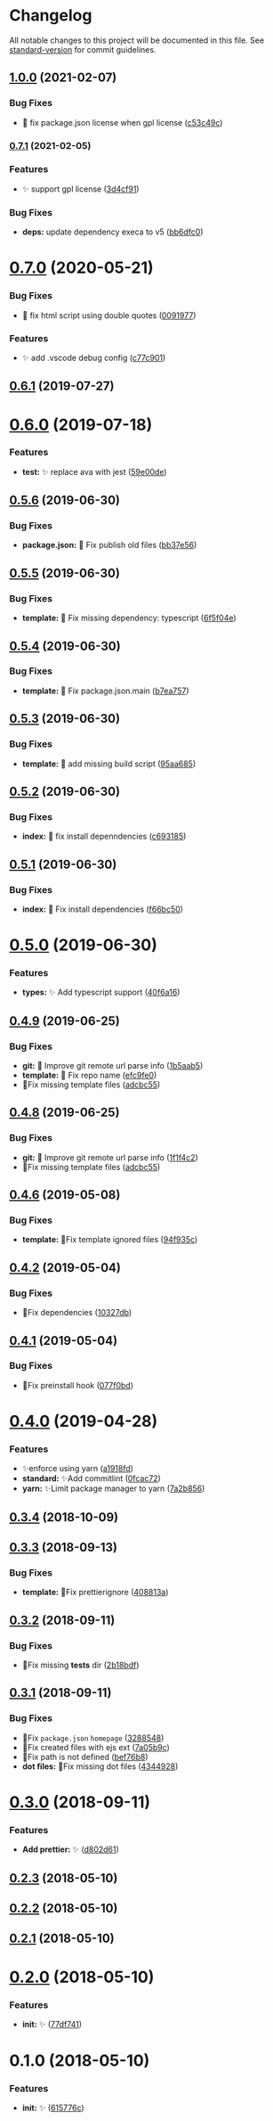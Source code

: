 # Changelog

All notable changes to this project will be documented in this file. See [standard-version](https://github.com/conventional-changelog/standard-version) for commit guidelines.

## [1.0.0](https://github.com/vivaxy/create-n/compare/v0.7.1...v1.0.0) (2021-02-07)


### Bug Fixes

* :bug: fix package.json license when gpl license ([c53c49c](https://github.com/vivaxy/create-n/commit/c53c49cd603211612f9e18ac2ac3f0fd77822192))

### [0.7.1](https://github.com/vivaxy/create-n/compare/v0.7.0...v0.7.1) (2021-02-05)


### Features

* :sparkles: support gpl license ([3d4cf91](https://github.com/vivaxy/create-n/commit/3d4cf91d4066b3b63e28c90ac9b53bf307bbf1dd))


### Bug Fixes

* **deps:** update dependency execa to v5 ([bb6dfc0](https://github.com/vivaxy/create-n/commit/bb6dfc05945755d27e4c7b1200ab8252ee66eb7f))

<a name="0.7.0"></a>
# [0.7.0](https://github.com/vivaxy/create-n/compare/v0.6.7...v0.7.0) (2020-05-21)


### Bug Fixes

* :bug:  fix html script using double quotes ([0091977](https://github.com/vivaxy/create-n/commit/0091977))


### Features

* :sparkles: add .vscode debug config ([c77c901](https://github.com/vivaxy/create-n/commit/c77c901))



<a name="0.6.1"></a>
## [0.6.1](https://github.com/vivaxy/create-n/compare/v0.6.0...v0.6.1) (2019-07-27)



<a name="0.6.0"></a>
# [0.6.0](https://github.com/vivaxy/create-n/compare/v0.5.6...v0.6.0) (2019-07-18)


### Features

* **test:** :sparkles: replace ava with jest ([59e00de](https://github.com/vivaxy/create-n/commit/59e00de))



<a name="0.5.6"></a>
## [0.5.6](https://github.com/vivaxy/create-n/compare/v0.5.5...v0.5.6) (2019-06-30)


### Bug Fixes

* **package.json:** :bug: Fix publish old files ([bb37e56](https://github.com/vivaxy/create-n/commit/bb37e56))



<a name="0.5.5"></a>
## [0.5.5](https://github.com/vivaxy/create-n/compare/v0.5.4...v0.5.5) (2019-06-30)


### Bug Fixes

* **template:** :bug: Fix missing dependency: typescript ([6f5f04e](https://github.com/vivaxy/create-n/commit/6f5f04e))



<a name="0.5.4"></a>
## [0.5.4](https://github.com/vivaxy/create-n/compare/v0.5.3...v0.5.4) (2019-06-30)


### Bug Fixes

* **template:** :bug: Fix package.json.main ([b7ea757](https://github.com/vivaxy/create-n/commit/b7ea757))



<a name="0.5.3"></a>
## [0.5.3](https://github.com/vivaxy/create-n/compare/v0.5.2...v0.5.3) (2019-06-30)


### Bug Fixes

* **template:** :bug: add missing build script ([95aa685](https://github.com/vivaxy/create-n/commit/95aa685))



<a name="0.5.2"></a>
## [0.5.2](https://github.com/vivaxy/create-n/compare/v0.5.1...v0.5.2) (2019-06-30)


### Bug Fixes

* **index:** :bug: fix install depenndencies ([c693185](https://github.com/vivaxy/create-n/commit/c693185))



<a name="0.5.1"></a>
## [0.5.1](https://github.com/vivaxy/create-n/compare/v0.5.0...v0.5.1) (2019-06-30)


### Bug Fixes

* **index:** :bug: Fix install dependencies ([f66bc50](https://github.com/vivaxy/create-n/commit/f66bc50))



<a name="0.5.0"></a>
# [0.5.0](https://github.com/vivaxy/create-n/compare/v0.4.9...v0.5.0) (2019-06-30)


### Features

* **types:** :sparkles: Add typescript support ([40f6a16](https://github.com/vivaxy/create-n/commit/40f6a16))



<a name="0.4.9"></a>
## [0.4.9](https://github.com/vivaxy/create-n/compare/v0.4.7...v0.4.9) (2019-06-25)


### Bug Fixes

* **git:** :bug: Improve git remote url parse info ([1b5aab5](https://github.com/vivaxy/create-n/commit/1b5aab5))
* **template:** :bug: Fix repo name ([efc9fe0](https://github.com/vivaxy/create-n/commit/efc9fe0))
* :bug:Fix missing template files ([adcbc55](https://github.com/vivaxy/create-n/commit/adcbc55))



<a name="0.4.8"></a>
## [0.4.8](https://github.com/vivaxy/create-n/compare/v0.4.7...v0.4.8) (2019-06-25)


### Bug Fixes

* **git:** :bug: Improve git remote url parse info ([1f1f4c2](https://github.com/vivaxy/create-n/commit/1f1f4c2))
* :bug:Fix missing template files ([adcbc55](https://github.com/vivaxy/create-n/commit/adcbc55))



<a name="0.4.7"></a>
## [0.4.6](https://github.com/vivaxy/create-n/compare/v0.4.5...v0.4.6) (2019-05-08)


### Bug Fixes

* **template:** :bug:Fix template ignored files ([94f935c](https://github.com/vivaxy/create-n/commit/94f935c))


<a name="0.4.2"></a>
## [0.4.2](https://github.com/vivaxy/create-n/compare/v0.4.1...v0.4.2) (2019-05-04)


### Bug Fixes

* :bug:Fix dependencies ([10327db](https://github.com/vivaxy/create-n/commit/10327db))



<a name="0.4.1"></a>
## [0.4.1](https://github.com/vivaxy/create-n/compare/v0.4.0...v0.4.1) (2019-05-04)


### Bug Fixes

* :bug:Fix preinstall hook ([077f0bd](https://github.com/vivaxy/create-n/commit/077f0bd))



<a name="0.4.0"></a>
# [0.4.0](https://github.com/vivaxy/create-n/compare/v0.3.4...v0.4.0) (2019-04-28)


### Features

* :sparkles:enforce using yarn ([a1918fd](https://github.com/vivaxy/create-n/commit/a1918fd))
* **standard:** :sparkles:Add commitlint ([0fcac72](https://github.com/vivaxy/create-n/commit/0fcac72))
* **yarn:** :sparkles:Limit package manager to yarn ([7a2b856](https://github.com/vivaxy/create-n/commit/7a2b856))



<a name="0.3.4"></a>
## [0.3.4](https://github.com/vivaxy/create-n/compare/v0.3.3...v0.3.4) (2018-10-09)



<a name="0.3.3"></a>
## [0.3.3](https://github.com/vivaxy/create-n/compare/v0.3.2...v0.3.3) (2018-09-13)


### Bug Fixes

* **template:** :bug:Fix prettierignore ([408813a](https://github.com/vivaxy/create-n/commit/408813a))



<a name="0.3.2"></a>
## [0.3.2](https://github.com/vivaxy/create-n/compare/v0.3.1...v0.3.2) (2018-09-11)


### Bug Fixes

* :bug:Fix missing __tests__ dir ([2b18bdf](https://github.com/vivaxy/create-n/commit/2b18bdf))



<a name="0.3.1"></a>
## [0.3.1](https://github.com/vivaxy/create-n/compare/v0.3.0...v0.3.1) (2018-09-11)


### Bug Fixes

* :bug:Fix `package.json` `homepage` ([3288548](https://github.com/vivaxy/create-n/commit/3288548))
* :bug:Fix created files with ejs ext ([7a05b9c](https://github.com/vivaxy/create-n/commit/7a05b9c))
* :bug:Fix path is not defined ([bef76b8](https://github.com/vivaxy/create-n/commit/bef76b8))
* **dot files:** :bug:Fix missing dot files ([4344928](https://github.com/vivaxy/create-n/commit/4344928))



<a name="0.3.0"></a>
# [0.3.0](https://github.com/vivaxy/create-n/compare/v0.2.3...v0.3.0) (2018-09-11)


### Features

* **Add prettier:** :sparkles: ([d802d61](https://github.com/vivaxy/create-n/commit/d802d61))



<a name="0.2.3"></a>
## [0.2.3](https://github.com/vivaxy/create-n/compare/v0.2.2...v0.2.3) (2018-05-10)



<a name="0.2.2"></a>
## [0.2.2](https://github.com/vivaxy/create-n/compare/v0.2.1...v0.2.2) (2018-05-10)



<a name="0.2.1"></a>
## [0.2.1](https://github.com/vivaxy/create-n/compare/v0.2.0...v0.2.1) (2018-05-10)



<a name="0.2.0"></a>
# [0.2.0](https://github.com/vivaxy/create-n/compare/v0.1.0...v0.2.0) (2018-05-10)


### Features

* **init:** :sparkles: ([77df741](https://github.com/vivaxy/create-n/commit/77df741))



<a name="0.1.0"></a>
# 0.1.0 (2018-05-10)


### Features

* **init:** :sparkles: ([615776c](https://github.com/vivaxy/create-n/commit/615776c))
